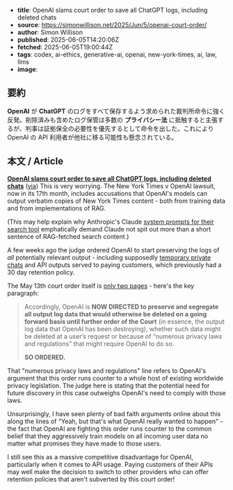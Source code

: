 <!-- metadata -->
- **title**: OpenAI slams court order to save all ChatGPT logs, including deleted chats
- **source**: https://simonwillison.net/2025/Jun/5/openai-court-order/
- **author**: Simon Willison
- **published**: 2025-06-05T14:20:06Z
- **fetched**: 2025-06-05T19:00:44Z
- **tags**: codex, ai-ethics, generative-ai, openai, new-york-times, ai, law, llms
- **image**: 

## 要約
**OpenAI** が **ChatGPT** のログをすべて保存するよう求められた裁判所命令に強く反発。削除済みも含めたログ保管は多数の **プライバシー法** に抵触すると主張するが、判事は証拠保全の必要性を優先するとして命令を出した。これにより OpenAI の API 利用者が他社に移る可能性も懸念されている。

## 本文 / Article
**[OpenAI slams court order to save all ChatGPT logs, including deleted chats](https://arstechnica.com/tech-policy/2025/06/openai-says-court-forcing-it-to-save-all-chatgpt-logs-is-a-privacy-nightmare/)** ([via](https://news.ycombinator.com/item?id=44185913 "Hacker News")) This is very worrying. The New York Times v OpenAI lawsuit, now in its 17th month, includes accusations that OpenAI's models can output verbatim copies of New York Times content - both from training data and from implementations of RAG.

(This may help explain why Anthropic's Claude [system prompts for their search tool](https://simonwillison.net/2025/May/25/claude-4-system-prompt/#seriously-don-t-regurgitate-copyrighted-content) emphatically demand Claude not spit out more than a short sentence of RAG-fetched search content.)

A few weeks ago the judge ordered OpenAI to start preserving the logs of *all* potentially relevant output - including supposedly [temporary private chats](https://help.openai.com/en/articles/8914046-temporary-chat-faq) and API outputs served to paying customers, which previously had a 30 day retention policy.

The May 13th court order itself is [only two pages](https://cdn.arstechnica.net/wp-content/uploads/2025/06/NYT-v-OpenAI-Preservation-Order-5-13-25.pdf) - here's the key paragraph:

> Accordingly, OpenAI is **NOW DIRECTED to preserve and segregate all output log data that would otherwise be deleted on a going forward basis until further order of the Court** (in essence, the output log data that OpenAI has been destroying), whether such data might be deleted at a user’s request or because of “numerous privacy laws and regulations” that might require OpenAI to do so.
>
> **SO ORDERED.**

That "numerous privacy laws and regulations" line refers to OpenAI's argument that this order runs counter to a whole host of existing worldwide privacy legislation. The judge here is stating that the potential need for future discovery in this case outweighs OpenAI's need to comply with those laws.

Unsurprisingly, I have seen plenty of bad faith arguments online about this along the lines of
"Yeah, but that's what OpenAI really wanted to happen" - the fact that OpenAI are fighting this order runs counter to the common belief that they aggressively train models on all incoming user data no matter what promises they have made to those users.

I still see this as a massive competitive disadvantage for OpenAI, particularly when it comes to API usage. Paying customers of their APIs may well make the decision to switch to other providers who can offer retention policies that aren't subverted by this court order!
